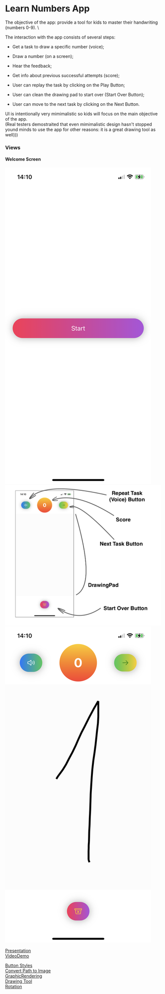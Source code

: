 #  Learn Numbers App

The objective of the app: provide a tool for kids to master their handwriting (numbers 0-9). \

The interaction with the app consists of several steps: 
* Get a task to draw a specific number (voice); 
* Draw a number (on a screen);
* Hear the feedback;
* Get info about previous successful attempts (score);

* User can replay the task by clicking on the Play Button;
* User can clean the drawing pad to start over (Start Over Button);
* User can move to the next task by clicking on the Next Button.

UI is intentionally very mimimalistic so kids will focus on the main objective of the app.  \
(Real testers demostraited that even mimimalistic design hasn't stopped yound minds to use the app for other reasons: it is a great drawing tool as well)))


### Views

#### Welcome Screen
![](./Screenshots/welcome_screen.png)
![](./Screenshots/main_screen1.png)
![](./Screenshots/main_screen2.png)


[Presentation](https://docs.google.com/presentation/d/1AL1wHtlfOP6GxTJ0PGTGrZhgO_mOZERdVcokmqaUE3U/edit?usp=sharing) \
[VideoDemo](https://youtu.be/KuyFQ83QavY)


[Button Styles](https://thehappyprogrammer.com/custom-buttons-in-swiftui/) \
[Convert Path to Image](https://msapps.mobi/core-graphics-ios/) \
[GraphicRendering](https://developer.apple.com/documentation/uikit/uigraphicsimagerenderer#2863645) \
[Drawing Tool](https://martinmitrevski.com/tag/drawing/) \
[Rotation](https://betterprogramming.pub/how-to-build-a-rotation-animation-in-swiftui-e8fb889ccf7e)
